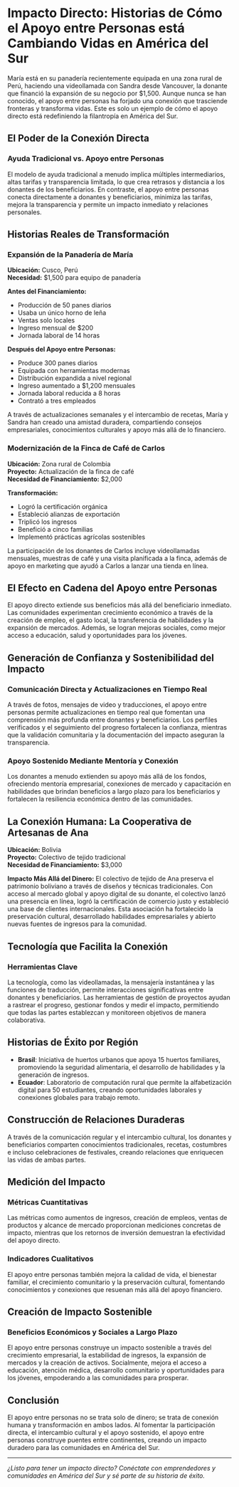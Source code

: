 # Impacto Directo: Historias de Cómo el Apoyo entre Personas está Cambiando Vidas en América del Sur

María está en su panadería recientemente equipada en una zona rural de Perú, haciendo una videollamada con Sandra desde Vancouver, la donante que financió la expansión de su negocio por $1,500. Aunque nunca se han conocido, el apoyo entre personas ha forjado una conexión que trasciende fronteras y transforma vidas. Este es solo un ejemplo de cómo el apoyo directo está redefiniendo la filantropía en América del Sur.

## El Poder de la Conexión Directa

### Ayuda Tradicional vs. Apoyo entre Personas

El modelo de ayuda tradicional a menudo implica múltiples intermediarios, altas tarifas y transparencia limitada, lo que crea retrasos y distancia a los donantes de los beneficiarios. En contraste, el apoyo entre personas conecta directamente a donantes y beneficiarios, minimiza las tarifas, mejora la transparencia y permite un impacto inmediato y relaciones personales.

## Historias Reales de Transformación

### Expansión de la Panadería de María
**Ubicación:** Cusco, Perú  
**Necesidad:** $1,500 para equipo de panadería

**Antes del Financiamiento:**
- Producción de 50 panes diarios
- Usaba un único horno de leña
- Ventas solo locales
- Ingreso mensual de $200
- Jornada laboral de 14 horas

**Después del Apoyo entre Personas:**
- Produce 300 panes diarios
- Equipada con herramientas modernas
- Distribución expandida a nivel regional
- Ingreso aumentado a $1,200 mensuales
- Jornada laboral reducida a 8 horas
- Contrató a tres empleados

A través de actualizaciones semanales y el intercambio de recetas, María y Sandra han creado una amistad duradera, compartiendo consejos empresariales, conocimientos culturales y apoyo más allá de lo financiero.

### Modernización de la Finca de Café de Carlos
**Ubicación:** Zona rural de Colombia  
**Proyecto:** Actualización de la finca de café  
**Necesidad de Financiamiento:** $2,000  

**Transformación:**
- Logró la certificación orgánica
- Estableció alianzas de exportación
- Triplicó los ingresos
- Benefició a cinco familias
- Implementó prácticas agrícolas sostenibles

La participación de los donantes de Carlos incluye videollamadas mensuales, muestras de café y una visita planificada a la finca, además de apoyo en marketing que ayudó a Carlos a lanzar una tienda en línea.

## El Efecto en Cadena del Apoyo entre Personas

El apoyo directo extiende sus beneficios más allá del beneficiario inmediato. Las comunidades experimentan crecimiento económico a través de la creación de empleo, el gasto local, la transferencia de habilidades y la expansión de mercados. Además, se logran mejoras sociales, como mejor acceso a educación, salud y oportunidades para los jóvenes.

## Generación de Confianza y Sostenibilidad del Impacto

### Comunicación Directa y Actualizaciones en Tiempo Real
A través de fotos, mensajes de video y traducciones, el apoyo entre personas permite actualizaciones en tiempo real que fomentan una comprensión más profunda entre donantes y beneficiarios. Los perfiles verificados y el seguimiento del progreso fortalecen la confianza, mientras que la validación comunitaria y la documentación del impacto aseguran la transparencia.

### Apoyo Sostenido Mediante Mentoría y Conexión
Los donantes a menudo extienden su apoyo más allá de los fondos, ofreciendo mentoría empresarial, conexiones de mercado y capacitación en habilidades que brindan beneficios a largo plazo para los beneficiarios y fortalecen la resiliencia económica dentro de las comunidades.

## La Conexión Humana: La Cooperativa de Artesanas de Ana

**Ubicación:** Bolivia  
**Proyecto:** Colectivo de tejido tradicional  
**Necesidad de Financiamiento:** $3,000  

**Impacto Más Allá del Dinero:**
El colectivo de tejido de Ana preserva el patrimonio boliviano a través de diseños y técnicas tradicionales. Con acceso al mercado global y apoyo digital de su donante, el colectivo lanzó una presencia en línea, logró la certificación de comercio justo y estableció una base de clientes internacionales. Esta asociación ha fortalecido la preservación cultural, desarrollado habilidades empresariales y abierto nuevas fuentes de ingresos para la comunidad.

## Tecnología que Facilita la Conexión

### Herramientas Clave
La tecnología, como las videollamadas, la mensajería instantánea y las funciones de traducción, permite interacciones significativas entre donantes y beneficiarios. Las herramientas de gestión de proyectos ayudan a rastrear el progreso, gestionar fondos y medir el impacto, permitiendo que todas las partes establezcan y monitoreen objetivos de manera colaborativa.

## Historias de Éxito por Región

- **Brasil**: Iniciativa de huertos urbanos que apoya 15 huertos familiares, promoviendo la seguridad alimentaria, el desarrollo de habilidades y la generación de ingresos.
- **Ecuador**: Laboratorio de computación rural que permite la alfabetización digital para 50 estudiantes, creando oportunidades laborales y conexiones globales para trabajo remoto.

## Construcción de Relaciones Duraderas

A través de la comunicación regular y el intercambio cultural, los donantes y beneficiarios comparten conocimientos tradicionales, recetas, costumbres e incluso celebraciones de festivales, creando relaciones que enriquecen las vidas de ambas partes.

## Medición del Impacto

### Métricas Cuantitativas
Las métricas como aumentos de ingresos, creación de empleos, ventas de productos y alcance de mercado proporcionan mediciones concretas de impacto, mientras que los retornos de inversión demuestran la efectividad del apoyo directo.

### Indicadores Cualitativos
El apoyo entre personas también mejora la calidad de vida, el bienestar familiar, el crecimiento comunitario y la preservación cultural, fomentando conocimientos y conexiones que resuenan más allá del apoyo financiero.

## Creación de Impacto Sostenible

### Beneficios Económicos y Sociales a Largo Plazo
El apoyo entre personas construye un impacto sostenible a través del crecimiento empresarial, la estabilidad de ingresos, la expansión de mercados y la creación de activos. Socialmente, mejora el acceso a educación, atención médica, desarrollo comunitario y oportunidades para los jóvenes, empoderando a las comunidades para prosperar.

## Conclusión

El apoyo entre personas no se trata solo de dinero; se trata de conexión humana y transformación en ambos lados. Al fomentar la participación directa, el intercambio cultural y el apoyo sostenido, el apoyo entre personas construye puentes entre continentes, creando un impacto duradero para las comunidades en América del Sur.

---

*¿Listo para tener un impacto directo? Conéctate con emprendedores y comunidades en América del Sur y sé parte de su historia de éxito.*
